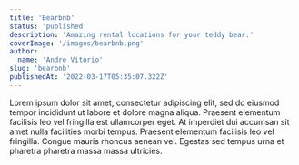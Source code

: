 ```yaml
---
title: 'Bearbnb'
status: 'published'
description: 'Amazing rental locations for your teddy bear.'
coverImage: '/images/bearbnb.png'
author:
  name: 'Andre Vitorio'
slug: 'bearbnb'
publishedAt: '2022-03-17T05:35:07.322Z'
---
```


Lorem ipsum dolor sit amet, consectetur adipiscing elit, sed do eiusmod tempor incididunt ut labore et dolore magna aliqua. Praesent elementum facilisis leo vel fringilla est ullamcorper eget. At imperdiet dui accumsan sit amet nulla facilities morbi tempus. Praesent elementum facilisis leo vel fringilla. Congue mauris rhoncus aenean vel. Egestas sed tempus urna et pharetra pharetra massa massa ultricies.